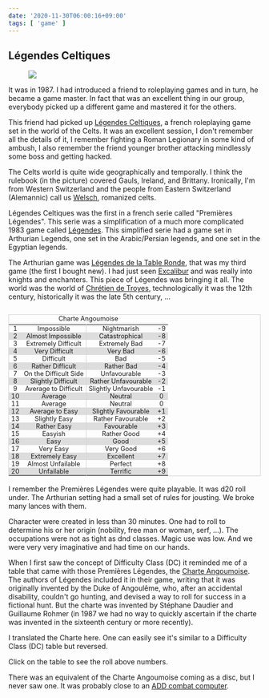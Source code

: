 ```yaml
---
date: '2020-11-30T06:00:16+09:00'
tags: [ 'game' ]
---
```


## Légendes Celtiques

<figure class="left">
<img src="images/20201130_legceltiques.jpg" loading="lazy" />
<figcaption></figcaption>
</figure>

It was in 1987. I had introduced a friend to roleplaying games and in turn, he became a game master. In fact that was an excellent thing in our group, everybody picked up a different game and mastered it for the others.

This friend had picked up [Légendes Celtiques](http://www.legrog.org/jeux/legendes-celtiques/legendes-celtiques-fr), a french roleplaying game set in the world of the Celts. It was an excellent session, I don't remember all the details of it, I remember fighting a Roman Legionary in some kind of ambush, I also remember the friend younger brother attacking mindlessly some boss and getting hacked.

The Celts world is quite wide geographically and temporally. I think the rulebook (in the picture) covered Gauls, Ireland, and Brittany. Ironically, I'm from Western Switzerland and the people from Eastern Switzerland (Alemannic) call us [Welsch](https://en.wikipedia.org/wiki/Walhaz), romanized celts.

Légendes Celtiques was the first in a french serie called "Premières Légendes". This serie was a simplification of a much more complicated 1983 game called [Légendes](http://www.legrog.org/jeux/legendes/legendes-celtiques/legendes-fr). This simplified serie had a game set in Arthurian Legends, one set in the Arabic/Persian legends, and one set in the Egyptian legends.

The Arthurian game was [Légendes de la Table Ronde](http://www.legrog.org/jeux/legendes-de-la-table-ronde/table-ronde-fr), that was my third game (the first I bought new). I had just seen [Excalibur](https://en.wikipedia.org/wiki/Excalibur_(film)) and was really into knights and enchanters. This piece of Légendes was bringing it all. The world was the world of [Chrétien de Troyes](https://en.wikipedia.org/wiki/Chr%C3%A9tien_de_Troyes), technologically it was the 12th century, historically it was the late 5th century, ...

<style>
  table.a20201130 {
    border: 1px solid lightgrey;
    border-collapse: collapse;
    margin-left: 1.4em;
    margin-bottom: 1.4em;
    float: right;
    font-size: 91%;
    cursor: pointer;
    /*
    width: 40%;
    */
  }
  table.a20201130 caption { margin-bottom: 0.28em; }
  table.a20201130 td {
    text-align: center;
    vertical-align: middle;
    padding: 0 0.35em;
  }
  /*
  table.a20201130 tbody tr:nth-child(3n) { border-bottom: 1px solid lightgrey; }
  */
  table.a20201130 tbody tr:nth-child(2n) { background-color: #dddddd; }

  table.a20201130 tbody td:nth-child(2) { border-right: 1px solid lightgrey; }
  table.a20201130 tbody td:nth-child(3) { border-right: 1px solid lightgrey; }
  table.a20201130 tbody td:nth-child(5) { border-left: 1px solid lightgrey; }

  table.a20201130 tbody td:nth-child(3) { display: none; }
  table.a20201130 tbody td:nth-child(4) { display: none; }

  @media (max-width: 600px) {
    table.a20201130 { font-size: 77%; margin: 0 auto; margin-bottom: 1.4em; }
  }
</style>
<table class="a20201130">
  <caption>Charte Angoumoise</caption>
  <tr><td>1</td> <td>Impossible</td>            <td>20</td><td>5%</td>   <td>Nightmarish</td><td>-9</td></tr>
  <tr><td>2</td> <td>Almost Impossible</td>     <td>19</td><td>10%</td>  <td>Catastrophical</td><td>-8</td></tr>
  <tr><td>3</td> <td>Extremely Difficult</td>   <td>18</td><td>15%</td>  <td>Extremely Bad</td><td>-7</td></tr>
  <tr><td>4</td> <td>Very Difficult</td>        <td>17</td><td>20%</td>  <td>Very Bad</td><td>-6</td></tr>
  <tr><td>5</td> <td>Difficult</td>             <td>16</td><td>25%</td>  <td>Bad</td><td>-5</td></tr>
  <tr><td>6</td> <td>Rather Difficult</td>      <td>15</td><td>30%</td>  <td>Rather Bad</td><td>-4</td></tr>
  <tr><td>7</td> <td>On the Difficult Side</td> <td>14</td><td>35%</td>  <td>Unfavourable</td><td>-3</td></tr>
  <tr><td>8</td> <td>Slightly Difficult</td>    <td>13</td><td>40%</td>  <td>Rather Unfavourable</td><td>-2</td></tr>
  <tr><td>9</td> <td>Average to Difficult</td>  <td>12</td><td>45%</td>  <td>Slightly Unfavourable</td><td>-1</td></tr>
  <tr><td>10</td><td>Average</td>               <td>11</td><td>50%</td>  <td>Neutral</td><td>0</td></tr>
  <tr><td>11</td><td>Average</td>               <td>10</td><td>55%</td>  <td>Neutral</td><td>0</td></tr>
  <tr><td>12</td><td>Average to Easy</td>       <td>9</td> <td>60%</td>  <td>Slightly Favourable</td><td>+1</td></tr>
  <tr><td>13</td><td>Slightly Easy</td>         <td>8</td> <td>65%</td>  <td>Rather Favourable</td><td>+2</td></tr>
  <tr><td>14</td><td>Rather Easy</td>           <td>7</td> <td>70%</td>  <td>Favourable</td><td>+3</td></tr>
  <tr><td>15</td><td>Easyish</td>               <td>6</td> <td>75%</td>  <td>Rather Good</td><td>+4</td></tr>
  <tr><td>16</td><td>Easy</td>                  <td>5</td> <td>80%</td>  <td>Good</td><td>+5</td></tr>
  <tr><td>17</td><td>Very Easy</td>             <td>4</td> <td>85%</td>  <td>Very Good</td><td>+6</td></tr>
  <tr><td>18</td><td>Extremely Easy</td>        <td>3</td> <td>90%</td>  <td>Excellent</td><td>+7</td></tr>
  <tr><td>19</td><td>Almost Unfailable</td>     <td>2</td> <td>95%</td>  <td>Perfect</td><td>+8</td></tr>
  <tr><td>20</td><td>Unfailable</td>            <td>1</td> <td>100%</td> <td>Terrific</td><td>+9</td></tr>
</table>
<script>
ready(function() {
elt('table.a20201130').addEventListener('click', function(ev) {
  var f = function(e) {
    e.style.display = (e.style.display === '' || e.style.display === 'none') ?  'table-cell' : 'none';
  };
  forEach('table.a20201130 td:nth-child(3)', f);
  forEach('table.a20201130 td:nth-child(4)', f);
});
});
</script>

I remember the Premières Légendes were quite playable. It was d20 roll under. The Arthurian setting had a small set of rules for jousting. We broke many lances with them.

Character were created in less than 30 minutes. One had to roll to determine his or her origin (nobility, free man or woman, serf, ...). The occupations were not as tight as dnd classes. Magic use was low. And we were very very imaginative and had time on our hands.

When I first saw the concept of Difficulty Class (DC) it reminded me of a table that came with those Premières Légendes, the [Charte Angoumoise](https://fr.wikipedia.org/wiki/Charte_angoumoise). The authors of Légendes included it in their game, writing that it was originally invented by the Duke of Angoulême, who, after an accidental disability, couldn't go hunting, and devised a way to roll for success in a fictional hunt. But the charte was invented by Stéphane Daudier and Guillaume Rohmer (in 1987 we had no way to quickly ascertain if the charte was invented in the sixteenth century or more recently).

I translated the Charte here. One can easily see it's similar to a Difficulty Class (DC) table but reversed.

Click on the table to see the roll above numbers.

There was an equivalent of the Charte Angoumoise coming as a disc, but I never saw one. It was probably close to an [ADD combat computer](https://melkot.com/mechanics/combat-comp.html).

